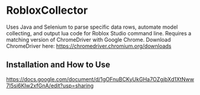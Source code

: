 # RobloxCollector
Uses Java and Selenium to parse specific data rows, automate model collecting, and output lua code for Roblox Studio command line. Requires a matching version of ChromeDriver with Google Chrome. Download ChromeDriver here: https://chromedriver.chromium.org/downloads

## Installation and How to Use
https://docs.google.com/document/d/1gOFnuBCKyUkGHa7OZgjbXd1XtNww7I5si6KIw2xfGnA/edit?usp=sharing
